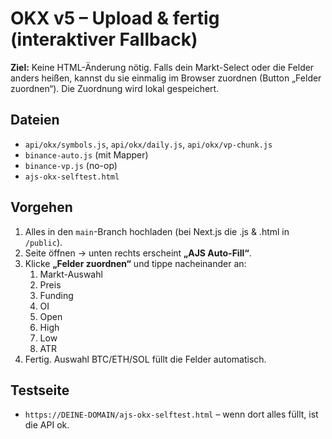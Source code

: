 # OKX v5 – Upload & fertig (interaktiver Fallback)

**Ziel:** Keine HTML-Änderung nötig. Falls dein Markt-Select oder die Felder anders heißen, kannst du sie einmalig im Browser zuordnen (Button „Felder zuordnen“). Die Zuordnung wird lokal gespeichert.

## Dateien
- `api/okx/symbols.js`, `api/okx/daily.js`, `api/okx/vp-chunk.js`
- `binance-auto.js` (mit Mapper)
- `binance-vp.js` (no-op)
- `ajs-okx-selftest.html`

## Vorgehen
1) Alles in den `main`-Branch hochladen (bei Next.js die .js & .html in `/public`).
2) Seite öffnen → unten rechts erscheint **„AJS Auto-Fill“**.
3) Klicke **„Felder zuordnen“** und tippe nacheinander an:
   1. Markt-Auswahl
   2. Preis
   3. Funding
   4. OI
   5. Open
   6. High
   7. Low
   8. ATR
4) Fertig. Auswahl BTC/ETH/SOL füllt die Felder automatisch.

## Testseite
- `https://DEINE-DOMAIN/ajs-okx-selftest.html` – wenn dort alles füllt, ist die API ok.
